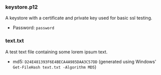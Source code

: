 
### keystore.p12
A keystore with a certificate and private key used for basic ssl testing.
 - Password: `password`

### text.txt
A test text file containing some lorem ipsum text.
 - md5: `D24E481393F6E4BECA4A985DAA3C57DD` (generated using Windows' `Get-FileHash text.txt -Algorithm MD5`)